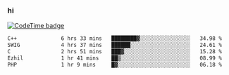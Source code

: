 ### hi  


<!--
**passer12/passer12** is a ✨ _special_ ✨ repository because its `README.md` (this file) appears on your GitHub profile.

Here are some ideas to get you started:

- 🔭 I’m currently working on ...
- 🌱 I’m currently learning ...
- 👯 I’m looking to collaborate on ...
- 🤔 I’m looking for help with ...
- 💬 Ask me about ...
- 📫 How to reach me: ...
- 😄 Pronouns: ...
- ⚡ Fun fact: ...
-->
<!--[![Top Langs](https://github-readme-stats.vercel.app/api/top-langs/?username=passer12&show_icons=true&theme=radical&count_private=true)](https://github.com/anuraghazra/github-readme-stats)-->
<!--[![Anurag's GitHub stats](https://github-readme-stats.vercel.app/api?username=passer12&show_icons=true&theme=radical&count_private=true)](https://github.com/anuraghazra/github-readme-stats)-->


[![CodeTime badge](https://img.shields.io/endpoint?style=social&url=https%3A%2F%2Fapi.codetime.dev%2Fshield%3Fid%3D20950%26project%3D%26in%3D0)](https://codetime.dev)

<!--START_SECTION:waka-->

```txt
C++              6 hrs 33 mins   ████████▓░░░░░░░░░░░░░░░░   34.98 %
SWIG             4 hrs 37 mins   ██████░░░░░░░░░░░░░░░░░░░   24.61 %
C                2 hrs 51 mins   ███▓░░░░░░░░░░░░░░░░░░░░░   15.28 %
Ezhil            1 hr 41 mins    ██▒░░░░░░░░░░░░░░░░░░░░░░   08.99 %
PHP              1 hr 9 mins     █▓░░░░░░░░░░░░░░░░░░░░░░░   06.18 %
```

<!--END_SECTION:waka-->

